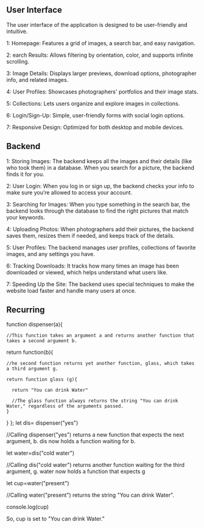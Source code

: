 <h2>User Interface</h2>
<p>
The user interface of the application is designed to be user-friendly and intuitive.

1: Homepage: Features a grid of images, a search bar, and easy navigation.

2: earch Results: Allows filtering by orientation, color, and supports infinite scrolling.

3: Image Details: Displays larger previews, download options, photographer info, and related images.

4: User Profiles: Showcases photographers' portfolios and their image stats.

5: Collections: Lets users organize and explore images in collections.

6: Login/Sign-Up: Simple, user-friendly forms with social login options.

7: Responsive Design: Optimized for both desktop and mobile devices.

</p>
<h2>Backend</h2>
<p>
1: Storing Images: The backend keeps all the images and their details (like who took them) in a database. When you search for a picture, the backend finds it for you.

2: User Login: When you log in or sign up, the backend checks your info to make sure you’re allowed to access your account.

3: Searching for Images: When you type something in the search bar, the backend looks through the database to find the right pictures that match your keywords.

4: Uploading Photos: When photographers add their pictures, the backend saves them, resizes them if needed, and keeps track of the details.

5: User Profiles: The backend manages user profiles, collections of favorite images, and any settings you have.

6: Tracking Downloads: It tracks how many times an image has been downloaded or viewed, which helps understand what users like.

7: Speeding Up the Site: The backend uses special techniques to make the website load faster and handle many users at once.
</p>


<h2>Recurring</h2>

<p> 
function dispenser(a){

    //This function takes an argument a and returns another function that takes a second argument b.

  return function(b){

    //he second function returns yet another function, glass, which takes a third argument g.

    return function glass (g){

      return "You can drink Water"

      //The glass function always returns the string "You can drink Water," regardless of the arguments passed.
    }
  }
};
let dis= dispenser("yes")

//Calling dispenser("yes") returns a new function that expects the next argument, b.
dis now holds a function waiting for b.

let water=dis("cold water")

//Calling dis("cold water") returns another function waiting for the third argument, g.
water now holds a function that expects g

let cup=water("present")

//Calling water("present") returns the string "You can drink Water".

console.log(cup)

So, cup is set to "You can drink Water."


</p>
